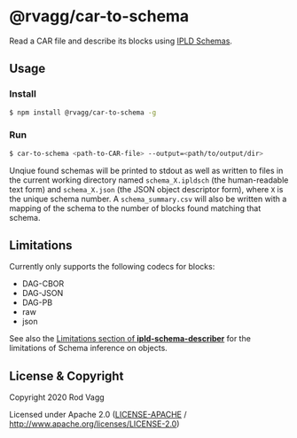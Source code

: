 # @rvagg/car-to-schema

Read a CAR file and describe its blocks using [IPLD Schemas](https://specs.ipld.io/schemas/).

## Usage

### Install

```sh
$ npm install @rvagg/car-to-schema -g
```

### Run

```sh
$ car-to-schema <path-to-CAR-file> --output=<path/to/output/dir>
```

Unqiue found schemas will be printed to stdout as well as written to files in the current working directory named `schema_X.ipldsch` (the human-readable text form) and `schema_X.json` (the JSON object descriptor form), where `X` is the unique schema number. A `schema_summary.csv` will also be written with a mapping of the schema to the number of blocks found matching that schema.

## Limitations

Currently only supports the following codecs for blocks:

* DAG-CBOR
* DAG-JSON
* DAG-PB
* raw
* json

See also the [Limitations section of **ipld-schema-describer**](https://github.com/rvagg/js-ipld-schema-describer#limitations) for the limitations of Schema inference on objects.

## License & Copyright

Copyright 2020 Rod Vagg

Licensed under Apache 2.0 ([LICENSE-APACHE](LICENSE-APACHE) / http://www.apache.org/licenses/LICENSE-2.0)

